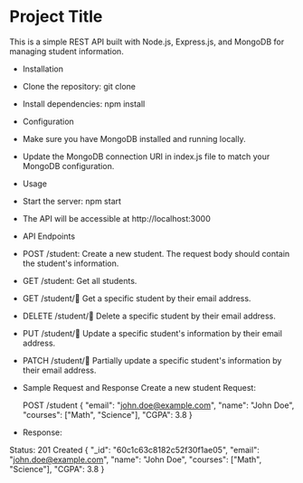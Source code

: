 
# Project Title

This is a simple REST API built with Node.js, Express.js, and MongoDB for managing student information.

* Installation
* Clone the repository: git clone <repository-url>
* Install dependencies: npm install
* Configuration
* Make sure you have MongoDB installed and running locally.
* Update the MongoDB connection URI in index.js file to match your MongoDB configuration.
* Usage
* Start the server: npm start
* The API will be accessible at http://localhost:3000
* API Endpoints
* POST /student: Create a new student. The request body should contain the student's information.
* GET /student: Get all students.
* GET /student/:email: Get a specific student by their email address.
* DELETE /student/:email: Delete a specific student by their email address.
* PUT /student/:email: Update a specific student's information by their email address.
* PATCH /student/:email: Partially update a specific student's information by their email address.
* Sample Request and Response
Create a new student
Request:

   POST /student
  {
    "email": "john.doe@example.com",
    "name": "John Doe",
    "courses": ["Math", "Science"],
    "CGPA": 3.8
  }
  
* Response:

Status: 201 Created
{
  "_id": "60c1c63c8182c52f30f1ae05",
  "email": "john.doe@example.com",
  "name": "John Doe",
  "courses": ["Math", "Science"],
  "CGPA": 3.8
}

